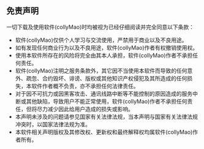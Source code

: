 ## 免责声明
一切下载及使用软件(collyMao)时均被视为已经仔细阅读并完全同意以下条款：
* 软件(collyMao)仅供个人学习与交流使用，严禁用于商业以及不良用途。
* 如有发现任何商业行为以及不良用途，软件(collyMao)作者有权撤销使用权。
* 使用本软件所存在的风险将完全由其本人承担，软件(collyMao)作者不承担任何责任。
* 软件(collyMao)注明之服务条款外，其它因不当使用本软件而导致的任何意外、疏忽、合约毁坏、诽谤、版权或其他知识产权侵犯及其所造成的任何损失，本软件作者概不负责，亦不承担任何法律责任。
* 对于因不可抗力或因黑客攻击、通讯线路中断等不能控制的原因造成的服务中断或其他缺陷，导致用户不能正常使用，软件(collyMao)作者不承担任何责任，但将尽力减少因此给用户造成的损失或影响。
* 本声明未涉及的问题请参见国家有关法律法规，当本声明与国家有关法律法规冲突时，以国家法律法规为准。 
* 本软件相关声明版权及其修改权、更新权和最终解释权均属软件(collyMao)作者所有。
